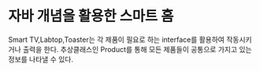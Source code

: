 # 자바 개념을 활용한 스마트 홈 

Smart TV,Labtop,Toaster는 각 제품이 필요로 하는 interface를 활용하여 작동시키거나 출력을 한다.
추상클래스인 Product를 통해 모든 제품들이 공통으로 가지고 있는 정보를 나타낼 수 있다.
